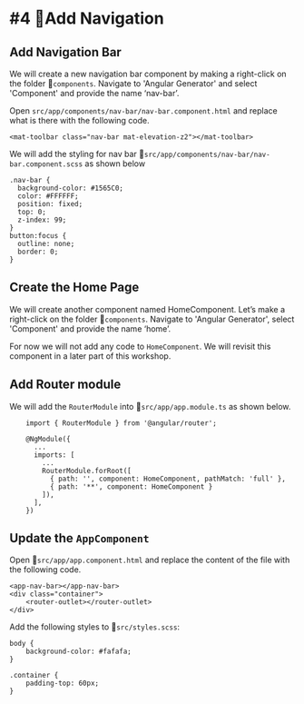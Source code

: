 # \#4 🧭Add Navigation

## Add Navigation Bar

We will create a new navigation bar component by making a right-click on the folder 📁`components`. Navigate to 'Angular Generator' and select 'Component' and provide the name ‘nav-bar’.

Open `src/app/components/nav-bar/nav-bar.component.html` and replace what is there with the following code.

```text
<mat-toolbar class="nav-bar mat-elevation-z2"></mat-toolbar>
```

We will add the styling for nav bar 📝`src/app/components/nav-bar/nav-bar.component.scss` as shown below

```text
.nav-bar {
  background-color: #1565C0;
  color: #FFFFFF;
  position: fixed;
  top: 0;
  z-index: 99;
}
button:focus {
  outline: none;
  border: 0;
}
```

## Create the Home Page

We will create another component named HomeComponent. Let’s make a right-click on the folder 📁`components`. Navigate to 'Angular Generator', select 'Component' and provide the name ‘home’.

For now we will not add any code to `HomeComponent`. We will revisit this component in a later part of this workshop.

## Add Router module

We will add the `RouterModule` into 📝`src/app/app.module.ts` as shown below.

```text
    import { RouterModule } from '@angular/router';

    @NgModule({
      ...    
      imports: [
        ...
        RouterModule.forRoot([
          { path: '', component: HomeComponent, pathMatch: 'full' },
          { path: '**', component: HomeComponent }
        ]),
      ],
    })
```

## Update the `AppComponent`

Open 📝`src/app/app.component.html` and replace the content of the file with the following code.

```text
<app-nav-bar></app-nav-bar>
<div class="container">
    <router-outlet></router-outlet>
</div>
```

Add the following styles to 📝`src/styles.scss`:

```text
body {
    background-color: #fafafa;
}

.container {
    padding-top: 60px;
}
```


